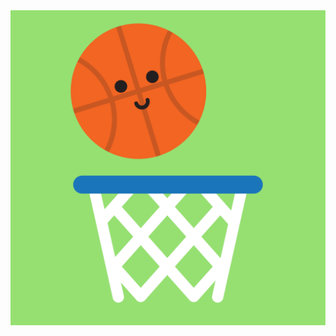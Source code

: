 <img src='https://raw.githubusercontent.com/MumukiProject/mumuki-guia-puzzle-rompecabezas-kinder/master/assets/basquet-01_1600270778414.png'>